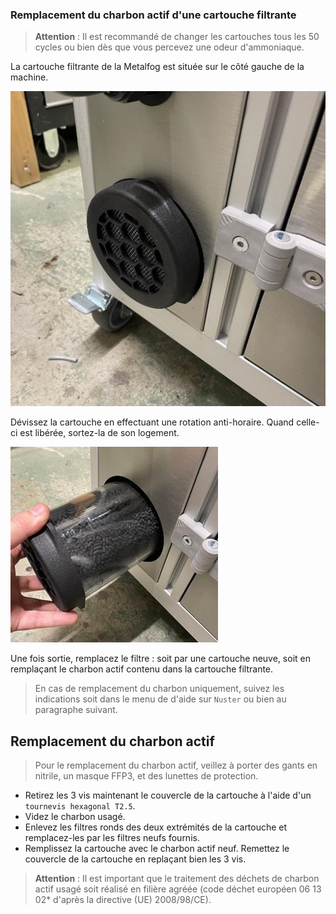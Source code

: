 ### Remplacement du charbon actif d'une cartouche filtrante

> **Attention** : Il est recommandé de changer les cartouches tous les 50 cycles ou bien dès que vous percevez une odeur d'ammoniaque.

La cartouche filtrante de la Metalfog est située sur le côté gauche de la machine.

![Localisation du filtre](filter_locate.jpg)

Dévissez la cartouche en effectuant une rotation anti-horaire. Quand celle-ci est libérée, sortez-la de son logement.

![Dévissage du filtre](unscrew_filter.jpg)

Une fois sortie, remplacez le filtre : soit par une cartouche neuve, soit en remplaçant le charbon actif contenu dans la cartouche filtrante.

> En cas de remplacement du charbon uniquement, suivez les indications soit dans le menu de d'aide sur `Nuster` ou bien au paragraphe suivant.

## Remplacement du charbon actif

> Pour le remplacement du charbon actif, veillez à porter des gants en nitrile, un masque FFP3, et des lunettes de protection.

- Retirez les 3 vis maintenant le couvercle de la cartouche à l'aide d'un  `tournevis hexagonal T2.5`.
- Videz le charbon usagé.
- Enlevez les filtres ronds des deux extrémités de la cartouche et remplacez-les par les filtres neufs fournis.
- Remplissez la cartouche avec le charbon actif neuf. Remettez le couvercle de la cartouche en replaçant bien les 3 vis.

>**Attention** : Il est important que le traitement des déchets de charbon actif usagé soit réalisé en filière agréée (code déchet européen 06 13 02* d'après la directive (UE) 2008/98/CE).

